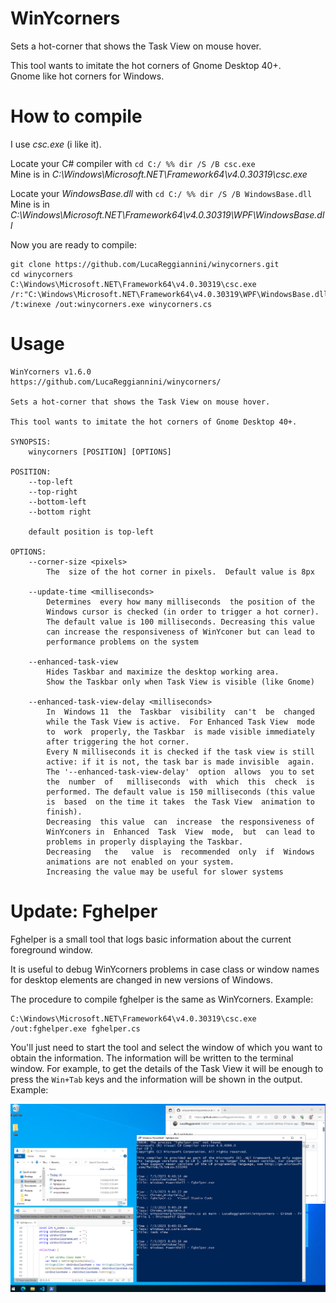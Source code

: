 # WinYcorners
Sets a hot-corner that shows the Task View on mouse hover. 

This tool wants to imitate the hot corners of Gnome Desktop 40+.\
Gnome like hot corners for Windows.

# How to compile
I use *csc.exe* (i like it).

Locate your C# compiler with `cd C:/ %% dir /S /B csc.exe`\
Mine is in *C:\Windows\Microsoft.NET\Framework64\v4.0.30319\csc.exe*

Locate your *WindowsBase.dll* with `cd C:/ %% dir /S /B WindowsBase.dll`\
Mine is in *C:\Windows\Microsoft.NET\Framework64\v4.0.30319\WPF\WindowsBase.dll*

Now you are ready to compile:
```
git clone https://github.com/LucaReggiannini/winycorners.git
cd winycorners
C:\Windows\Microsoft.NET\Framework64\v4.0.30319\csc.exe /r:"C:\Windows\Microsoft.NET\Framework64\v4.0.30319\WPF\WindowsBase.dll" /t:winexe /out:winycorners.exe winycorners.cs
```

# Usage
```
WinYcorners v1.6.0
https://github.com/LucaReggiannini/winycorners/

Sets a hot-corner that shows the Task View on mouse hover.

This tool wants to imitate the hot corners of Gnome Desktop 40+.

SYNOPSIS: 
    winycorners [POSITION] [OPTIONS]

POSITION:
    --top-left
    --top-right
    --bottom-left
    --bottom right

    default position is top-left

OPTIONS:
    --corner-size <pixels>
        The  size of the hot corner in pixels.  Default value is 8px

    --update-time <milliseconds>
        Determines  every how many milliseconds  the position of the
        Windows cursor is checked (in order to trigger a hot corner).
        The default value is 100 milliseconds. Decreasing this value
        can increase the responsiveness of WinYconer but can lead to
        performance problems on the system

    --enhanced-task-view
        Hides Taskbar and maximize the desktop working area.
        Show the Taskbar only when Task View is visible (like Gnome)

    --enhanced-task-view-delay <milliseconds>
        In  Windows 11  the  Taskbar  visibility  can't  be  changed
        while the Task View is active.  For Enhanced Task View  mode
        to  work  properly, the Taskbar  is made visible immediately
        after triggering the hot corner. 
        Every N milliseconds it is checked if the task view is still
        active: if it is not, the task bar is made invisible  again.
        The '--enhanced-task-view-delay'  option  allows  you to set
        the  number  of   milliseconds  with  which  this  check  is
        performed. The default value is 150 milliseconds (this value
        is  based  on the time it takes  the Task View  animation to
        finish).
        Decreasing  this value  can  increase  the responsiveness of
        WinYconers in  Enhanced  Task  View  mode,  but  can lead to
        problems in properly displaying the Taskbar.
        Decreasing   the   value  is  recommended  only  if  Windows
        animations are not enabled on your system.
        Increasing the value may be useful for slower systems
```

# Update: Fghelper
Fghelper is a small tool that logs basic information about the current foreground window.

It is useful to debug WinYcorners problems in case class or window names for desktop elements are changed in new versions of Windows.

The procedure to compile fghelper is the same as WinYcorners. Example:
```
C:\Windows\Microsoft.NET\Framework64\v4.0.30319\csc.exe /out:fghelper.exe fghelper.cs
```

You'll just need to start the tool and select the window of which you want to obtain the information. The information will be written to the terminal window. For example, to get the details of the Task View it will be enough to press the `Win+Tab` keys and the information will be shown in the output. Example:

![fghelper.png](fghelper.png)
